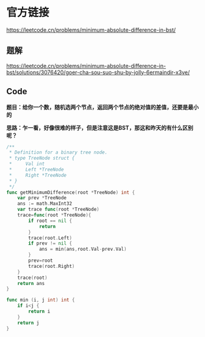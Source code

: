 # 官方链接

https://leetcode.cn/problems/minimum-absolute-difference-in-bst/

## 题解

https://leetcode.cn/problems/minimum-absolute-difference-in-bst/solutions/3076420/goer-cha-sou-suo-shu-by-jolly-6ermaindir-x3ve/

## Code

**题目：给你一个数，随机选两个节点，返回两个节点的绝对值的差值，还要是最小的**



**思路：乍一看，好像很难的样子，但是注意这是BST，那这和昨天的有什么区别呢？**

```go
/**
 * Definition for a binary tree node.
 * type TreeNode struct {
 *     Val int
 *     Left *TreeNode
 *     Right *TreeNode
 * }
 */
func getMinimumDifference(root *TreeNode) int {
    var prev *TreeNode
    ans := math.MaxInt32
    var trace func(root *TreeNode)
    trace=func(root *TreeNode){
        if root == nil {
            return
        }
        trace(root.Left)
        if prev != nil {
            ans = min(ans,root.Val-prev.Val)
        }
        prev=root
        trace(root.Right)
    }
    trace(root)
    return ans
}

func min (i, j int) int {
    if i<j {
        return i
    }
    return j
}
```


